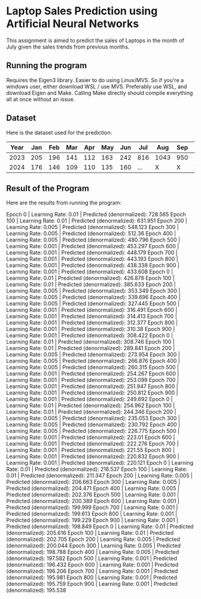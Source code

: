# Laptop Sales Prediction using Artificial Neural Networks

This assignment is aimed to predict the sales of Laptops in the month of July given the sales trends from previous months.

## Running the program

Requires the Eigen3 library. Easier to do using Linux/MVS. So if you're a windows user, either download WSL / use MVS. 
Preferably use WSL, and download Eigen and Make. Calling Make directly should compile everything all at once without an issue.

## Dataset

Here is the dataset used for the prediction:

| Year | Jan | Feb | Mar | Apr | May | Jun | Jul | Aug | Sep | Oct | Nov | Dec |
|------|-----|-----|-----|-----|-----|-----|-----|-----|-----|-----|-----|-----|
| 2023 | 205 | 196 | 141 | 112 | 163 | 242 | 816 | 1043| 950 | 529 | 308 | 214 |
| 2024 | 176 | 146 | 109 | 110 | 135 | 160 | ... | X | X | X | X | X |

## Result of the Program

Here are the results from running the program:

Epoch 0   | Learning Rate: 0.01 | Predicted (denormalized): 728.565
Epoch 100 | Learning Rate: 0.01 | Predicted (denormalized): 631.951
Epoch 200 | Learning Rate: 0.005 | Predicted (denormalized): 548.123
Epoch 300 | Learning Rate: 0.005 | Predicted (denormalized): 512.36
Epoch 400 | Learning Rate: 0.005 | Predicted (denormalized): 480.796
Epoch 500 | Learning Rate: 0.001 | Predicted (denormalized): 453.297
Epoch 600 | Learning Rate: 0.001 | Predicted (denormalized): 448.179
Epoch 700 | Learning Rate: 0.001 | Predicted (denormalized): 443.193
Epoch 800 | Learning Rate: 0.001 | Predicted (denormalized): 438.338
Epoch 900 | Learning Rate: 0.001 | Predicted (denormalized): 433.608
Epoch 0   | Learning Rate: 0.01 | Predicted (denormalized): 426.878
Epoch 100 | Learning Rate: 0.01 | Predicted (denormalized): 385.633
Epoch 200 | Learning Rate: 0.005 | Predicted (denormalized): 353.349
Epoch 300 | Learning Rate: 0.005 | Predicted (denormalized): 339.696
Epoch 400 | Learning Rate: 0.005 | Predicted (denormalized): 327.445
Epoch 500 | Learning Rate: 0.001 | Predicted (denormalized): 316.491
Epoch 600 | Learning Rate: 0.001 | Predicted (denormalized): 314.413
Epoch 700 | Learning Rate: 0.001 | Predicted (denormalized): 312.377
Epoch 800 | Learning Rate: 0.001 | Predicted (denormalized): 310.38
Epoch 900 | Learning Rate: 0.001 | Predicted (denormalized): 308.422
Epoch 0   | Learning Rate: 0.01 | Predicted (denormalized): 308.746
Epoch 100 | Learning Rate: 0.01 | Predicted (denormalized): 289.841
Epoch 200 | Learning Rate: 0.005 | Predicted (denormalized): 273.954
Epoch 300 | Learning Rate: 0.005 | Predicted (denormalized): 266.876
Epoch 400 | Learning Rate: 0.005 | Predicted (denormalized): 260.315
Epoch 500 | Learning Rate: 0.001 | Predicted (denormalized): 254.267
Epoch 600 | Learning Rate: 0.001 | Predicted (denormalized): 253.099
Epoch 700 | Learning Rate: 0.001 | Predicted (denormalized): 251.947
Epoch 800 | Learning Rate: 0.001 | Predicted (denormalized): 250.812
Epoch 900 | Learning Rate: 0.001 | Predicted (denormalized): 249.692
Epoch 0   | Learning Rate: 0.01 | Predicted (denormalized): 254.962
Epoch 100 | Learning Rate: 0.01 | Predicted (denormalized): 244.346
Epoch 200 | Learning Rate: 0.005 | Predicted (denormalized): 235.053
Epoch 300 | Learning Rate: 0.005 | Predicted (denormalized): 230.792
Epoch 400 | Learning Rate: 0.005 | Predicted (denormalized): 226.775
Epoch 500 | Learning Rate: 0.001 | Predicted (denormalized): 223.01
Epoch 600 | Learning Rate: 0.001 | Predicted (denormalized): 222.276
Epoch 700 | Learning Rate: 0.001 | Predicted (denormalized): 221.55
Epoch 800 | Learning Rate: 0.001 | Predicted (denormalized): 220.832
Epoch 900 | Learning Rate: 0.001 | Predicted (denormalized): 220.121
Epoch 0   | Learning Rate: 0.01 | Predicted (denormalized): 216.537
Epoch 100 | Learning Rate: 0.01 | Predicted (denormalized): 211.347
Epoch 200 | Learning Rate: 0.005 | Predicted (denormalized): 206.663
Epoch 300 | Learning Rate: 0.005 | Predicted (denormalized): 204.471
Epoch 400 | Learning Rate: 0.005 | Predicted (denormalized): 202.376
Epoch 500 | Learning Rate: 0.001 | Predicted (denormalized): 200.389
Epoch 600 | Learning Rate: 0.001 | Predicted (denormalized): 199.999
Epoch 700 | Learning Rate: 0.001 | Predicted (denormalized): 199.613
Epoch 800 | Learning Rate: 0.001 | Predicted (denormalized): 199.229
Epoch 900 | Learning Rate: 0.001 | Predicted (denormalized): 198.849
Epoch 0   | Learning Rate: 0.01 | Predicted (denormalized): 205.616
Epoch 100 | Learning Rate: 0.01 | Predicted (denormalized): 202.705
Epoch 200 | Learning Rate: 0.005 | Predicted (denormalized): 200.044
Epoch 300 | Learning Rate: 0.005 | Predicted (denormalized): 198.788
Epoch 400 | Learning Rate: 0.005 | Predicted (denormalized): 197.582
Epoch 500 | Learning Rate: 0.001 | Predicted (denormalized): 196.432
Epoch 600 | Learning Rate: 0.001 | Predicted (denormalized): 196.206
Epoch 700 | Learning Rate: 0.001 | Predicted (denormalized): 195.981
Epoch 800 | Learning Rate: 0.001 | Predicted (denormalized): 195.759
Epoch 900 | Learning Rate: 0.001 | Predicted (denormalized): 195.538
